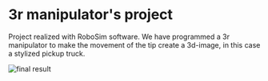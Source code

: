 # 3r manipulator's project

Project realized with RoboSim software.
 We have programmed a 3r manipulator to make the movement of the tip create a 3d-image,
 in this case a stylized pickup truck.
 
 
 
 ![final result](robot.gif)
